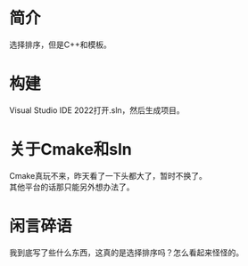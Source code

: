 # 简介
选择排序，但是C++和模板。

# 构建
Visual Studio IDE 2022打开.sln，然后生成项目。

# 关于Cmake和sln
Cmake真玩不来，昨天看了一下头都大了，暂时不换了。  
其他平台的话那只能另外想办法了。

# 闲言碎语
我到底写了些什么东西，这真的是选择排序吗？怎么看起来怪怪的。
